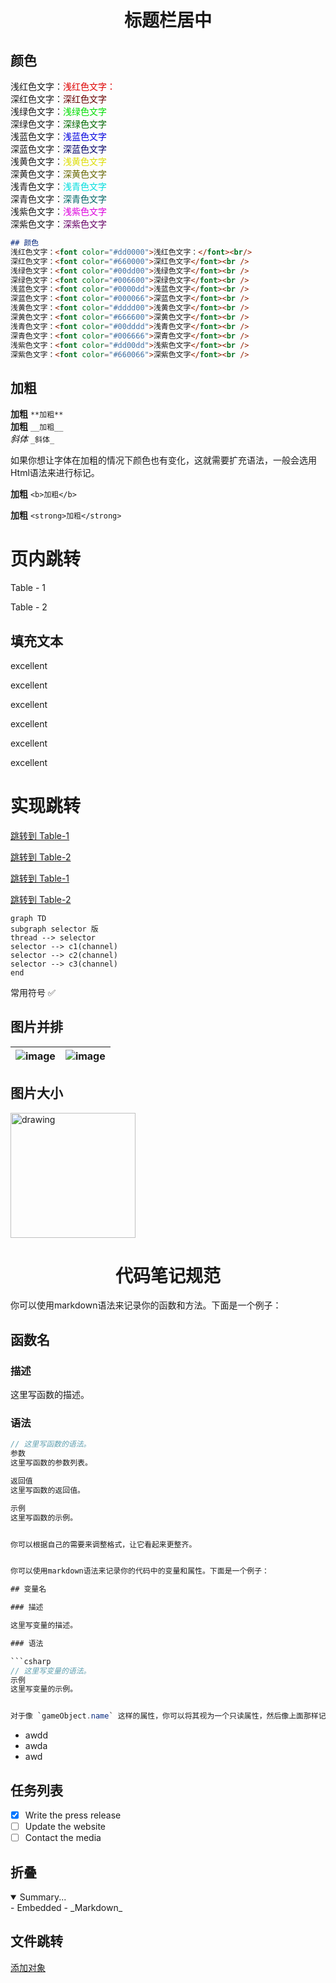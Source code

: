 # <center> 标题栏居中</center>

## 颜色
浅红色文字：<font color="#dd0000">浅红色文字：</font><br/> 
深红色文字：<font color="#660000">深红色文字</font><br /> 
浅绿色文字：<font color="#00dd00">浅绿色文字</font><br /> 
深绿色文字：<font color="#006600">深绿色文字</font><br /> 
浅蓝色文字：<font color="#0000dd">浅蓝色文字</font><br /> 
深蓝色文字：<font color="#000066">深蓝色文字</font><br /> 
浅黄色文字：<font color="#dddd00">浅黄色文字</font><br /> 
深黄色文字：<font color="#666600">深黄色文字</font><br /> 
浅青色文字：<font color="#00dddd">浅青色文字</font><br /> 
深青色文字：<font color="#006666">深青色文字</font><br /> 
浅紫色文字：<font color="#dd00dd">浅紫色文字</font><br /> 
深紫色文字：<font color="#660066">深紫色文字</font><br />

```markdown
## 颜色
浅红色文字：<font color="#dd0000">浅红色文字：</font><br/> 
深红色文字：<font color="#660000">深红色文字</font><br /> 
浅绿色文字：<font color="#00dd00">浅绿色文字</font><br /> 
深绿色文字：<font color="#006600">深绿色文字</font><br /> 
浅蓝色文字：<font color="#0000dd">浅蓝色文字</font><br /> 
深蓝色文字：<font color="#000066">深蓝色文字</font><br /> 
浅黄色文字：<font color="#dddd00">浅黄色文字</font><br /> 
深黄色文字：<font color="#666600">深黄色文字</font><br /> 
浅青色文字：<font color="#00dddd">浅青色文字</font><br /> 
深青色文字：<font color="#006666">深青色文字</font><br /> 
浅紫色文字：<font color="#dd00dd">浅紫色文字</font><br /> 
深紫色文字：<font color="#660066">深紫色文字</font><br />
```


## 加粗
**加粗** `**加粗** `    
__加粗__ `__加粗__ `    
_斜体_ `_斜体_`


如果你想让字体在加粗的情况下颜色也有变化，这就需要扩充语法，一般会选用Html语法来进行标记。

<b>加粗</b> `<b>加粗</b>`

<strong>加粗</strong> `<strong>加粗</strong>`


# 页内跳转

<a id="table1">Table - 1</a> 

<a id="table2">Table - 2</a> 

## 填充文本

excellent

excellent

excellent

excellent

excellent

excellent



# 实现跳转

[跳转到 Table-1](#table1)

[跳转到 Table-2](#table2)

<a href="#table1">跳转到 Table-1</a>

<a href="#table2">跳转到 Table-2</a>


```mermaid
graph TD
subgraph selector 版
thread --> selector
selector --> c1(channel)
selector --> c2(channel)
selector --> c3(channel)
end
```


常用符号
✅



## 图片并排

![image](1.png) | ![image](2.png)
---|---

## 图片大小
<img src="./images/3.png" alt="drawing" width="200"/>


# <center>代码笔记规范</center>

你可以使用markdown语法来记录你的函数和方法。下面是一个例子：

## 函数名

### 描述

这里写函数的描述。

### 语法

```csharp
// 这里写函数的语法。
参数
这里写函数的参数列表。

返回值
这里写函数的返回值。

示例
这里写函数的示例。


你可以根据自己的需要来调整格式，让它看起来更整齐。


你可以使用markdown语法来记录你的代码中的变量和属性。下面是一个例子：

## 变量名

### 描述

这里写变量的描述。

### 语法

```csharp
// 这里写变量的语法。
示例
这里写变量的示例。


对于像 `gameObject.name` 这样的属性，你可以将其视为一个只读属性，然后像上面那样记录它。
```

- awdd
- awda
- awd

## 任务列表

- [x] Write the press release
- [ ] Update the website
- [ ] Contact the media 

## 折叠

<markdown>
<details open>
<summary>Summary...</summary>
<markdown>
- Embedded
- _Markdown_
</markdown>
</details>

## 文件跳转

[添加对象](绝对路径)